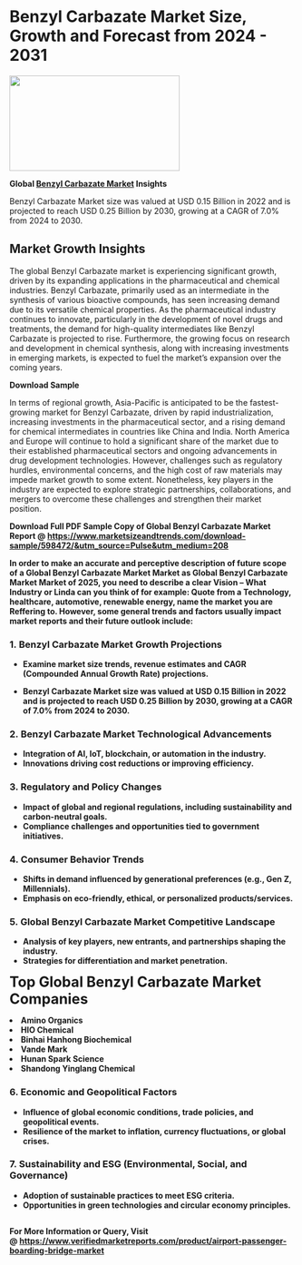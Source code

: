<H1>Benzyl Carbazate Market Size, Growth and Forecast from 2024 - 2031</H1><img class="aligncenter size-medium wp-image-584254" src="https://thirdeyenews.in/wp-content/uploads/2024/09/Global-Market-Research-300x168.jpeg" alt="" width="300" height="168" /><p><strong>Global&nbsp;<a href="https://www.marketsizeandtrends.com/download-sample/598472/&amp;utm_source=Pulse&amp;utm_medium=208">Benzyl Carbazate Market</a> Insights</strong></p><p>Benzyl Carbazate Market size was valued at USD 0.15 Billion in 2022 and is projected to reach USD 0.25 Billion by 2030, growing at a CAGR of 7.0% from 2024 to 2030.</p><p><h2>Market Growth Insights</h2> <p>The global Benzyl Carbazate market is experiencing significant growth, driven by its expanding applications in the pharmaceutical and chemical industries. Benzyl Carbazate, primarily used as an intermediate in the synthesis of various bioactive compounds, has seen increasing demand due to its versatile chemical properties. As the pharmaceutical industry continues to innovate, particularly in the development of novel drugs and treatments, the demand for high-quality intermediates like Benzyl Carbazate is projected to rise. Furthermore, the growing focus on research and development in chemical synthesis, along with increasing investments in emerging markets, is expected to fuel the market’s expansion over the coming years.</p> <p><strong>Download Sample</strong></p> <p>In terms of regional growth, Asia-Pacific is anticipated to be the fastest-growing market for Benzyl Carbazate, driven by rapid industrialization, increasing investments in the pharmaceutical sector, and a rising demand for chemical intermediates in countries like China and India. North America and Europe will continue to hold a significant share of the market due to their established pharmaceutical sectors and ongoing advancements in drug development technologies. However, challenges such as regulatory hurdles, environmental concerns, and the high cost of raw materials may impede market growth to some extent. Nonetheless, key players in the industry are expected to explore strategic partnerships, collaborations, and mergers to overcome these challenges and strengthen their market position. <p><strong></p><p><span class=""><strong>Download Full PDF Sample Copy of Global Benzyl Carbazate Market Report</strong> @ <a href="https://www.marketsizeandtrends.com/download-sample/598472/&amp;utm_source=Pulse&amp;utm_medium=208" target="_blank">https://www.marketsizeandtrends.com/download-sample/598472/&amp;utm_source=Pulse&amp;utm_medium=208</a></span></p><p>In order to make an accurate and perceptive description of future scope of a Global&nbsp;Benzyl Carbazate Market Market as Global&nbsp;Benzyl Carbazate Market Market of 2025, you need to describe a clear Vision &ndash; What Industry or Linda can you think of for example: Quote from a Technology, healthcare, automotive, renewable energy, name the market you are Reffering to. However, some general trends and factors usually impact market reports and their future outlook include:</p><h3>1.&nbsp;<strong>Benzyl Carbazate Market Growth Projections</strong></h3><ul><li>Examine market size trends, revenue estimates and CAGR (Compounded Annual Growth Rate) projections.</li><li><p>Benzyl Carbazate Market size was valued at USD 0.15 Billion in 2022 and is projected to reach USD 0.25 Billion by 2030, growing at a CAGR of 7.0% from 2024 to 2030.</p></li></ul><h3>2.&nbsp;<strong>Benzyl Carbazate Market Technological Advancements</strong></h3><ul><li>Integration of AI, IoT, blockchain, or automation in the industry.</li><li>Innovations driving cost reductions or improving efficiency.</li></ul><h3>3.&nbsp;<strong>Regulatory and Policy Changes</strong></h3><ul><li>Impact of global and regional regulations, including sustainability and carbon-neutral goals.</li><li>Compliance challenges and opportunities tied to government initiatives.</li></ul><h3>4.&nbsp;<strong>Consumer Behavior Trends</strong></h3><ul><li>Shifts in demand influenced by generational preferences (e.g., Gen Z, Millennials).</li><li>Emphasis on eco-friendly, ethical, or personalized products/services.</li></ul><h3>5.&nbsp;<strong>Global Benzyl Carbazate Market Competitive Landscape</strong></h3><ul><li>Analysis of key players, new entrants, and partnerships shaping the industry.</li><li>Strategies for differentiation and market penetration.</li></ul><p data-pm-slice="1 1 []"><span style="color: inherit; font-family: inherit; font-size: 25px;">Top Global Benzyl Carbazate Market Companies</span></p><div class="" data-test-id=""><p><li>Amino Organics</li><li> HIO Chemical</li><li> Binhai Hanhong Biochemical</li><li> Vande Mark</li><li> Hunan Spark Science</li><li> Shandong Yinglang Chemical</li></p></div><h3>6.&nbsp;<strong>Economic and Geopolitical Factors</strong></h3><ul><li>Influence of global economic conditions, trade policies, and geopolitical events.</li><li>Resilience of the market to inflation, currency fluctuations, or global crises.</li></ul><h3>7.&nbsp;<strong>Sustainability and ESG (Environmental, Social, and Governance)</strong></h3><ul><li>Adoption of sustainable practices to meet ESG criteria.</li><li>Opportunities in green technologies and circular economy principles.</li></ul><h2><strong style="font-size: 14px;">For More Information or Query, Visit @&nbsp;</strong><a style="background-color: #ffffff; font-size: 14px;" href="https://www.marketsizeandtrends.com/report/benzyl-carbazate-market/" target="_blank">https://www.verifiedmarketreports.com/product/airport-passenger-boarding-bridge-market</a></h2>
